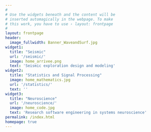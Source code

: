 ```yaml
---
#
# Use the widgets beneath and the content will be
# inserted automagically in the webpage. To make
# this work, you have to use › layout: frontpage
#
layout: frontpage
header:
  image_fullwidth: Banner_WaveandSurf.jpg
widget1:
  title: "Seismic"
  url: '/seismic/'
  image: home_arrivee.png
  text: 'Seismic exploration design and modeling'
widget2:
  title: "Statistics and Signal Processing"
  image: home_mathematics.jpg
  url: '/statistics/'
  text: ''
widget3:
  title: "Neuroscience"
  url: '/neuroscience/'
  image: home_code.jpg
  text: 'Research software engineering in systems neuroscience'
permalink: /index.html
homepage: true
---
```


